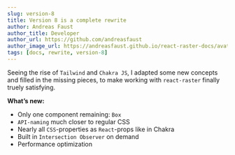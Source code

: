 ```yaml
---
slug: version-8
title: Version 8 is a complete rewrite
author: Andreas Faust
author_title: Developer
author_url: https://github.com/andreasfaust
author_image_url: https://andreasfaust.github.io/react-raster-docs/avatar.png
tags: [docs, rewrite, version-8]
---
```


Seeing the rise of `Tailwind` and `Chakra JS`, I adapted some new concepts and filled in the missing pieces, to make working with `react-raster` finally truely satisfying.

**What’s new:**

- Only one component remaining: `Box`
- `API-naming` much closer to regular CSS
- Nearly all `CSS`-properties as `React`-props like in Chakra
- Built in `Intersection Observer` on demand
- Performance optimization
